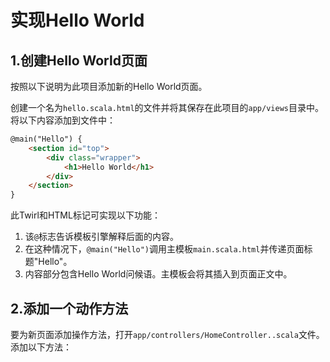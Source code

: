 实现Hello World
===================================================================================
## 1.创建Hello World页面
按照以下说明为此项目添加新的Hello World页面。

创建一个名为`hello.scala.html`的文件并将其保存在此项目的`app/views`目录中。将以下内容添加到文件中：
```html
@main("Hello") {
    <section id="top">
        <div class="wrapper">
            <h1>Hello World</h1>
        </div>
    </section>
}
```
此Twirl和HTML标记可实现以下功能：
1. 该`@`标志告诉模板引擎解释后面的内容。
2. 在这种情况下，`@main("Hello")`调用主模板`main.scala.html`并传递页面标题"Hello"。
3. 内容部分包含Hello World问候语。主模板会将其插入到页面正文中。

## 2.添加一个动作方法
要为新页面添加操作方法，打开`app/controllers/HomeController..scala`文件。添加以下方法：
```scala

```
